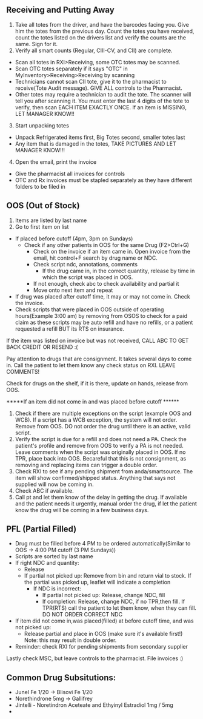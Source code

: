 ## Receiving and Putting Away
1. Take all totes from the driver, and have the barcodes facing you. Give him the totes from the previous day. Count the totes you have received, count the totes listed on the drivers list and verify the counts are the same. Sign for it.
2. Verify all smart counts (Regular, CIII-CV, and CII) are complete. 
- Scan all totes in RXI>Receiving, some OTC totes may be scanned.
- Scan OTC totes separately if it says "OTC" in MyInventory>Receiving>Receiving by scanning
- Technicians cannot scan CII tote, give it to the pharmacist to receive(Tote Audit message). GIVE ALL controls to the Pharmacist.
- Other totes may require a technician to audit the tote. The scanner will tell you after scanning it. You must enter the last 4 digits of the tote to verify, then scan EACH ITEM EXACTLY ONCE. If an item is MISSING, LET MANAGER KNOW!!
3. Start unpacking totes
- Unpack Refrigerated items first, Big Totes second, smaller totes last
- Any item that is damaged in the totes, TAKE PICTURES AND LET MANAGER KNOW!!!
4. Open the email, print the invoice
- Give the pharmacist all invoices for controls
- OTC and Rx invoices must be stapled separately as they have different folders to be filed in

## OOS (Out of Stock) 
1. Items are listed by last name
2. Go to first item on list
  - If placed before cutoff (4pm, 3pm on Sundays)
    - Check if any other patients in OOS for the same Drug (F2>Ctrl+G)
      - Check on the invoice if an item came in. Open invoice from the email, hit control+F search by drug name or NDC.
      - Check script ndc, annotations, comments
        - If the drug came in, in the correct quantity, release by time in which the script was placed in OOS.
      - If not enough, check abc to check availability and partial it
      - Move onto next item and repeat
  - If drug was placed after cutoff time, it may or may not come in. Check the invoice. 
  - Check scripts that were placed in OOS outside of operating hours(Example 3:00 am) by removing from OSOS to check for a paid claim as these scripts may be auto refill and have no refills, or a patient requested a refill BUT its RTS on insurance.

If the item was listed on invoice but was not received, CALL ABC TO GET BACK CREDIT OR RESEND :(

Pay attention to drugs that are consignment. It takes several days to come in. Call the patient to let them know any check status on RXI. LEAVE COMMENTS!

Check for drugs on the shelf, if it is there, update on hands, release from OOS.

*****If an item did not come in and was placed before cutoff ******
1. Check if there are multiple exceptions on the script (example OOS and WCB). If a script has a WCB exception, the system will not order. Remove from OOS. DO not order the drug until there is an active, valid script.
2. Verify the script is due for a refill and does not need a PA. Check the patient's profile and remove from OOS to verify a PA is not needed. Leave comments when the script was originally placed in OOS. If no TPR, place back into OOS. Becareful that this is not consignment, as removing and replacing items can trigger a double order.
3. Check RXI to see if any pending shipment from anda/smartsource. The item will show confirmed/shipped status. Anything that says  not supplied will now be coming in.
4. Check ABC if available.
5. Call pt and let them know of the delay in getting the drug. If available and the patient needs it urgently, manual order the drug, if let the patient know the drug will be coming in a few business days.

## PFL (Partial Filled)
- Drug must be filled before 4 PM to be ordered automatically(Similar to OOS → 4:00 PM cutoff (3 PM Sundays))
- Scripts are sorted by last name
- If right NDC and quantity:
  - Release
  - If partial not picked up: Remove from bin and return vial to stock. If the partial was picked up, leaflet will indicate a completion
    - If NDC is incorrect:
      - If partial not picked up: Release, change NDC, fill
      - If completion: Release, change NDC, if no TPR,then fill. If TPR(RTS) call the patient to let them know, when they can fill. DO NOT ORDER CORRECT NDC
- If item did not come in,was placed(filled) at before cutoff time, and was not picked up:
  - Release partial and place in OOS (make sure it's available first!) Note: this may result in double order.
- Reminder: check RXI for pending shipments from secondary supplier

Lastly check MSC, but leave controls to the pharmacist. File invoices :)

## Common Drug Subsitutions:
- Junel Fe 1/20 -> Blisovi Fe 1/20
- Norethindrone 5mg -> Gallifrey
- Jintelli - Noretindron Aceteate and Ethyinyl Estradiol 1mg / 5mg
- 
